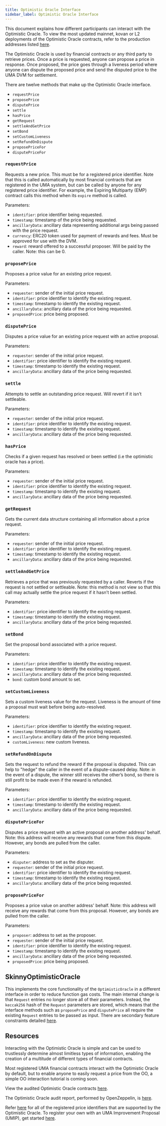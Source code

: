 ```yaml
---
title: Optimistic Oracle Interface
sidebar_label: Optimistic Oracle Interface
---
```


This document explains how different participants can interact with the Optimistic Oracle. To view the most updated mainnet, kovan or L2 deployments of the Optimistic Oracle contracts, refer to the production addresses listed [here](/dev-ref/addresses.md).

The Optimistic Oracle is used by financial contracts or any third party to retrieve prices. Once a price is requested, anyone can propose a price in response. Once proposed, the price goes through a liveness period where anyone can dispute the proposed price and send the disputed price to the UMA DVM for settlement.

There are twelve methods that make up the Optimistic Oracle interface.
-  `requestPrice`
-  `proposePrice`
-  `disputePrice`
-  `settle`
-  `hasPrice`
-  `getRequest`
-  `settleAndGetPrice`
-  `setBond`
-  `setCustomLiveness`
-  `setRefundOnDispute`
-  `proposePriceFor`
-  `disputePriceFor`

### `requestPrice`

Requests a new price. This must be for a registered price identifier. Note that this is called automatically by most financial contracts that are registered in the UMA system, but can be called by anyone for any registered price identifier. For example, the Expiring Multiparty (EMP) contract calls this method when its `expire` method is called.

Parameters:
- `identifier`: price identifier being requested.
- `timestamp`: timestamp of the price being requested.
- `ancillaryData`: ancillary data representing additional args being passed with the price request.
- `currency`: ERC20 token used for payment of rewards and fees. Must be approved for use with the DVM.
- `reward`: reward offered to a successful proposer. Will be paid by the caller. Note: this can be 0.

### `proposePrice`

Proposes a price value for an existing price request.

Parameters:
- `requester`: sender of the initial price request.
- `identifier`: price identifier to identify the existing request.
- `timestamp`: timestamp to identify the existing request.
- `ancillaryData`: ancillary data of the price being requested.
- `proposedPrice`: price being proposed.

### `disputePrice`

Disputes a price value for an existing price request with an active proposal.

Parameters:
- `requester`: sender of the initial price request.
- `identifier`: price identifier to identify the existing request.
- `timestamp`: timestamp to identify the existing request.
- `ancillaryData`: ancillary data of the price being requested.

### `settle`

Attempts to settle an outstanding price request. Will revert if it isn’t settleable.

Parameters:
- `requester`: sender of the initial price request.
- `identifier`: price identifier to identify the existing request.
- `timestamp`: timestamp to identify the existing request.
- `ancillaryData`: ancillary data of the price being requested.

### `hasPrice`

Checks if a given request has resolved or been settled (i.e the optimistic oracle has a price).

Parameters:
- `requester`: sender of the initial price request.
- `identifier`: price identifier to identify the existing request.
- `timestamp`: timestamp to identify the existing request.
- `ancillaryData`: ancillary data of the price being requested.

### `getRequest`

Gets the current data structure containing all information about a price request.

Parameters:
- `requester`: sender of the initial price request.
- `identifier`: price identifier to identify the existing request.
- `timestamp`: timestamp to identify the existing request.
- `ancillaryData`: ancillary data of the price being requested.

### `settleAndGetPrice`

Retrieves a price that was previously requested by a caller. Reverts if the request is not settled or settleable. Note: this method is not view so that this call may actually settle the price request if it hasn’t been settled.

Parameters:
- `identifier`: price identifier to identify the existing request.
- `timestamp`: timestamp to identify the existing request.
- `ancillaryData`: ancillary data of the price being requested.

### `setBond`

Set the proposal bond associated with a price request.

Parameters:
- `identifier`: price identifier to identify the existing request.
- `timestamp`: timestamp to identify the existing request.
- `ancillaryData`: ancillary data of the price being requested.
- `bond`: custom bond amount to set.

### `setCustomLiveness`

Sets a custom liveness value for the request. Liveness is the amount of time a proposal must wait before being auto-resolved.

Parameters:
- `identifier`: price identifier to identify the existing request.
- `timestamp`: timestamp to identify the existing request.
- `ancillaryData`: ancillary data of the price being requested.
- `customLiveness`: new custom liveness.

### `setRefundOnDispute`

Sets the request to refund the reward if the proposal is disputed. This can help to "hedge" the caller in the event of a dispute-caused delay. Note: in the event of a dispute, the winner still receives the other’s bond, so there is still profit to be made even if the reward is refunded.

Parameters:
- `identifier`: price identifier to identify the existing request.
- `timestamp`: timestamp to identify the existing request.
- `ancillaryData`: ancillary data of the price being requested.

### `disputePriceFor`

Disputes a price request with an active proposal on another address' behalf. Note: this address will receive any rewards that come from this dispute. However, any bonds are pulled from the caller.

Parameters:
- `disputer`: address to set as the disputer.
- `requester`: sender of the initial price request.
- `identifier`: price identifier to identify the existing request.
- `timestamp`: timestamp to identify the existing request.
- `ancillaryData`: ancillary data of the price being requested.

### `proposePriceFor`

Proposes a price value on another address' behalf. Note: this address will receive any rewards that come from this proposal. However, any bonds are pulled from the caller.

Parameters:
- `proposer`: address to set as the proposer.
- `requester`: sender of the initial price request.
- `identifier`: price identifier to identify the existing request.
- `timestamp`: timestamp to identify the existing request.
- `ancillaryData`: ancillary data of the price being requested.
- `proposedPrice`: price being proposed.

## SkinnyOptimisticOracle
This implements the core functionality of the `OptimisticOracle` in a different interface in order to reduce function gas costs. The main internal change is that `Request` entries no longer store all of their parameters. Instead, the `keccak256` hash of the `Request` parameters are stored, which means that the interface methods such as `proposePrice` and `disputePrice` all require the existing `Request` entries to be passed as input. There are secondary feature constraints detailed [here](https://github.com/UMAprotocol/protocol/tree/master/packages/core/contracts/oracle/interfaces/SkinnyOptimisticOracleInterface.sol).
## Resources

Interacting with the Optimistic Oracle is simple and can be used to trustlessly determine almost limitless types of information, enabling the creation of a multitude of different types of financial contracts.

Most registered UMA financial contracts interact with the Optimistic Oracle by default, but to enable anyone to easily request a price from the OO, a simple OO interaction tutorial is coming soon.

View the audited Optimistic Oracle contracts [here](https://github.com/UMAprotocol/protocol/tree/master/packages/core/contracts/oracle).

The Optimistic Oracle audit report, performed by OpenZeppelin, is [here](https://blog.openzeppelin.com/uma-audit-phase-4/).

Refer [here](/uma-tokenholders/approved-price-identifiers.md) for all of the registered price identifiers that are supported by the Optimistic Oracle. To register your own with an UMA Improvement Proposal (UMIP), get started [here](/uma-tokenholders/adding-price-id.md).